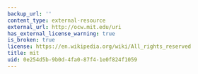 ```yaml
---
backup_url: ''
content_type: external-resource
external_url: http://ocw.mit.edu/uri
has_external_license_warning: true
is_broken: true
license: https://en.wikipedia.org/wiki/All_rights_reserved
title: mit
uid: 0e254d5b-9b0d-4fa0-87f4-1e0f824f1059
---
```

